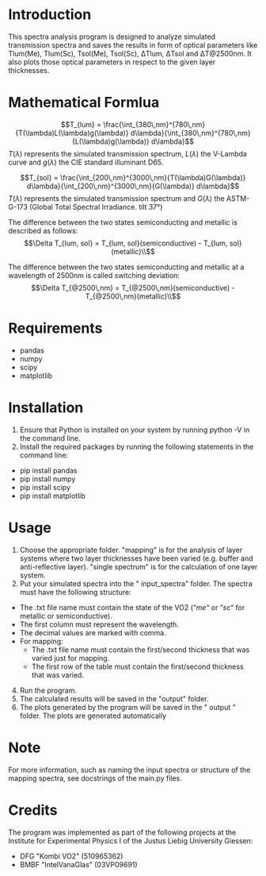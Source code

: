 # Introduction

This spectra analysis program is designed to analyze simulated transmission spectra and saves
the results in form of optical parameters like Tlum(Me), Tlum(Sc), Tsol(Me), Tsol(Sc), ΔTlum,
ΔTsol and ΔT@2500nm. It also plots those optical parameters in respect to the given layer thicknesses.

# Mathematical Formlua

$$T_{lum} = \frac{\int_{380\,nm}^{780\,nm}{T(\lambda)L(\lambda)g(\lambda)} d\lambda}{\int_{380\,nm}^{780\,nm}{L(\lambda)g(\lambda)} d\lambda}$$
$T(\lambda)$ represents the simulated transmission spectrum, $L(\lambda)$ the V-Lambda curve and $g(\lambda)$ the CIE standard illuminant D65.

$$T_{sol} = \frac{\int_{200\,nm}^{3000\,nm}{T(\lambda)G(\lambda)} d\lambda}{\int_{200\,nm}^{3000\,nm}{G(\lambda)} d\lambda}$$
$T(\lambda)$ represents the simulated transmission spectrum and $G(\lambda)$ the ASTM-G-173 (Global Total Spectral Irradiance. tilt 37°)

The difference between the two states semiconducting and metallic is described as follows:
$$\Delta T_{lum, sol} = T_{lum, sol}(semiconductive) - T_{lum, sol} (metallic)\\$$

The difference between the two states semiconducting and metallic at a wavelength of 2500nm is called switching deviation:
$$\Delta T_{@2500\,nm} = T_{@2500\,nm}(semiconductive) - T_{@2500\,nm}(metallic)\\$$

# Requirements

- pandas
- numpy
- scipy
- matplotlib

# Installation

1.	Ensure that Python is installed on your system by running python -V in the command line.
2.	Install the required packages by running the following statements in the command line:
- pip install pandas
- pip install numpy
- pip install scipy
- pip install matplotlib

# Usage

1.	Choose the appropriate folder. "mapping" is for the analysis of layer systems where two layer thicknesses have been varied (e.g. buffer and anti-reflective layer). "single spectrum" is for the calculation of one layer system.
2.	Put your simulated spectra into the " input_spectra" folder. The spectra must have the following structure:
  - The .txt file name must contain the state of the VO2 (“_me_“ or “_sc_“ for metallic or semiconductive).
  - The first column must represent the wavelength.
  - The decimal values are marked with comma.
  - For mapping:
    - The .txt file name must contain the first/second thickness that was varied just for mapping.
    - The first row of the table must contain the first/second thickness that was varied.
4.	Run the program.
5.	The calculated results will be saved in the "output" folder.
6.	The plots generated by the program will be saved in the " output " folder. The plots are generated automatically

# Note

For more information, such as naming the input spectra or structure of the mapping spectra, see docstrings of the main.py files.

# Credits

The program was implemented as part of the following projects at the Institute for Experimental Physics I of the Justus Liebig University Giessen:
- DFG "Kombi VO2" (510965362)
- BMBF "IntelVanaGlas" (03VP09691)

